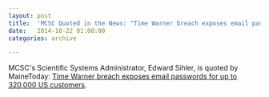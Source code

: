 ```yaml
---
layout: post
title:  'MCSC Quoted in the News: "Time Warner breach exposes email passwords for up to 320,000 US customers"'
date:   2014-10-22 01:00:00
categories: archive

---
```


<p>MCSC's Scientific Systems Administrator, Edward Sihler, is quoted by MaineToday: <a href="http://www.centralmaine.com/2016/01/07/time-warner-reports-data-breach-password-exposure/">Time Warner breach exposes email passwords for up to 320,000 US customers</a>.</p>
